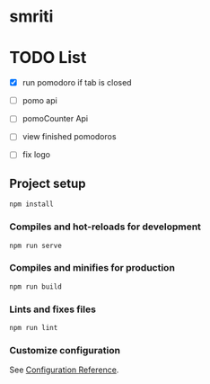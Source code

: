 # smriti

# TODO List
* [x] run pomodoro if tab is closed
* [ ] pomo api
* [ ] pomoCounter Api
* [ ] view finished pomodoros
* [ ] fix logo


## Project setup
```
npm install
```

### Compiles and hot-reloads for development
```
npm run serve
```

### Compiles and minifies for production
```
npm run build
```

### Lints and fixes files
```
npm run lint
```

### Customize configuration
See [Configuration Reference](https://cli.vuejs.org/config/).
